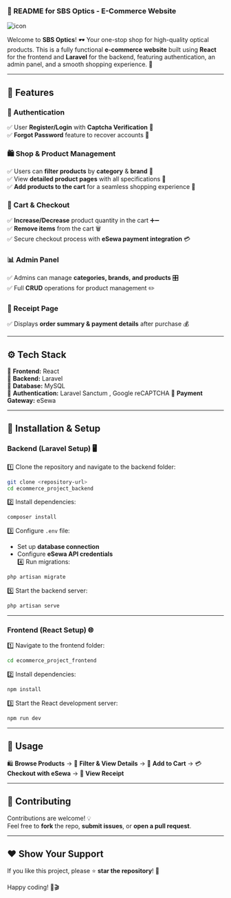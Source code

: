 ### **📢 README for SBS Optics - E-Commerce Website**  

![icon](https://github.com/user-attachments/assets/5a0d076a-465e-49d0-8894-0ebe59cded1f)

Welcome to **SBS Optics**! 🕶️ Your one-stop shop for high-quality optical products. This is a fully functional **e-commerce website** built using **React** for the frontend and **Laravel** for the backend, featuring authentication, an admin panel, and a smooth shopping experience. 🚀  

---

## **🌟 Features**  

### **🔐 Authentication**  
✅ User **Register/Login** with **Captcha Verification** 🔑  
✅ **Forgot Password** feature to recover accounts 🔄  

### **🛍️ Shop & Product Management**  
✅ Users can **filter products** by **category** & **brand** 🔎  
✅ View **detailed product pages** with all specifications 📝  
✅ **Add products to the cart** for a seamless shopping experience 🛒  

### **🛒 Cart & Checkout**  
✅ **Increase/Decrease** product quantity in the cart ➕➖  
✅ **Remove items** from the cart 🗑️  
✅ Secure checkout process with **eSewa payment integration** 💳  

### **📊 Admin Panel**  
✅ Admins can manage **categories, brands, and products** 🎛️  
✅ Full **CRUD** operations for product management ✏️  

### **📜 Receipt Page**  
✅ Displays **order summary & payment details** after purchase 💰  

---

## **⚙️ Tech Stack**  
🔹 **Frontend:** React   
🔹 **Backend:** Laravel   
🔹 **Database:** MySQL  
🔹 **Authentication:** Laravel Sanctum , Google reCAPTCHA
🔹 **Payment Gateway:** eSewa  

---

## **📌 Installation & Setup**  

### **Backend (Laravel Setup) 🖥️**  
1️⃣ Clone the repository and navigate to the backend folder:  
   ```bash
   git clone <repository-url>
   cd ecommerce_project_backend
   ```  
2️⃣ Install dependencies:  
   ```bash
   composer install
   ```  
3️⃣ Configure `.env` file:  
   - Set up **database connection**  
   - Configure **eSewa API credentials**  
4️⃣ Run migrations:  
   ```bash
   php artisan migrate
   ```  
5️⃣ Start the backend server:  
   ```bash
   php artisan serve
   ```  

---

### **Frontend (React Setup) 🌐**  
1️⃣ Navigate to the frontend folder:  
   ```bash
   cd ecommerce_project_frontend
   ```  
2️⃣ Install dependencies:  
   ```bash
   npm install
   ```  
3️⃣ Start the React development server:  
   ```bash
   npm run dev
   ```  

---

## **🚀 Usage**  
🛍️ **Browse Products** → 🔎 **Filter & View Details** → 🛒 **Add to Cart** → 💳 **Checkout with eSewa** → 📜 **View Receipt**  

---

## **🤝 Contributing**  
Contributions are welcome! 💡  
Feel free to **fork** the repo, **submit issues**, or **open a pull request**.  

---

## **❤️ Show Your Support**  
If you like this project, please ⭐ **star the repository**! 🌟  

Happy coding! 🚀🎬
